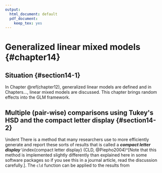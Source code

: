 ```yaml
---
output:
  html_document: default
  pdf_document:
    keep_tex: yes
---
```


# Generalized linear mixed models {#chapter14}






## Situation {#section14-1}

In Chapter \@ref(chapter12), generalized linear models are defined and in Chapters..., linear mixed models are discussed. This chapter brings random effects into the GLM framework. 


<!-- \sectionmark{Multiple (pair-wise) comparisons using Tukey's HSD and CLD} -->

## Multiple (pair-wise) comparisons using Tukey's HSD and the compact letter display {#section14-2}

<!-- \sectionmark{Multiple (pair-wise) comparisons using Tukey's HSD and CLD} -->


\indent There is a method that many researchers use to more efficiently generate and 
report these sorts of results that is called a ***compact letter display*** \index{compact letter display}
(CLD, @Piepho2004)^[Note that this method is implemented slightly differently than explained here in some software packages so if you see this in a journal article, read the discussion carefully.]. The ``cld`` function can be applied to the results from 

<!-- \newpage -->

